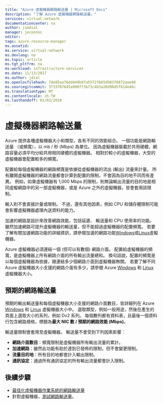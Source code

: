 ```yaml
---
title: "Azure 虛擬機器網路輸送量 | Microsoft Docs"
description: "了解 Azure 虛擬機器網路輸送量。"
services: virtual-network
documentationcenter: na
author: jimdial
manager: jeconnoc
editor: 
tags: azure-resource-manager
ms.assetid: 
ms.service: virtual-network
ms.devlang: na
ms.topic: article
ms.tgt_pltfrm: na
ms.workload: infrastructure-services
ms.date: 11/13/2017
ms.author: jdial
ms.openlocfilehash: 7de85aa76dd449b97a5572f665d98378872eee88
ms.sourcegitcommit: 3f33787645e890ff3b73c4b3a28d90d5f814e46c
ms.translationtype: MT
ms.contentlocale: zh-TW
ms.lasthandoff: 01/03/2018
---
```

# <a name="virtual-machine-network-throughput"></a>虛擬機器網路輸送量

Azure 提供各種虛擬機器大小和類型，各有不同的效能組合。 一個功能是網路輸送量 （或頻寬），以 mb / 秒 (Mbps) 為單位。 因為虛擬機器裝載於共用硬體，網路容量必須平均分給共用相同硬體的虛擬機器。 相對於較小的虛擬機器，大型的虛擬機器會配置較多的頻寬。
 
配置給每個虛擬機器的網路頻寬是依據從虛擬機器的流出 (輸出) 流量來計量。 所有離開虛擬機器的網路流量都會計算到配置的限制，不會因為目的地不同而有差異。 例如，如果虛擬機器有 1,000 Mbps 的限制，則無論輸出流量的目的地是相同虛擬網路中的另一部虛擬機器，或是 Azure 之外的虛擬機器，皆會套用該限制。
 
輸入則不會直接計量或限制。 不過，還有其他因素，例如 CPU 和儲存體限制可能會影響虛擬機器處理內送資料的能力。

加速的網路是設計來改善網路效能，包括延遲、 輸送量和 CPU 使用率的功能。 雖然加速網路可提升虛擬機器的輸送量，但不能超過虛擬機器的配置頻寬。 若要了解有關加速網路功能的詳細資訊，請參閱加速的網路功能[Windows](create-vm-accelerated-networking-powershell.md)或[Linux](create-vm-accelerated-networking-cli.md)虛擬機器。
 
Azure 虛擬機器必須連結一個 (但可以有數個) 網路介面。 配置給虛擬機器的頻寬，是虛擬機器上所有網路介面的所有輸出流量總和。 換句話說，配置的頻寬是以每個虛擬機器為依據，跟連結多少個網路介面到虛擬機器無關。 若要了解不同 Azure 虛擬機器大小支援的網路介面有多少，請參閱 Azure [Windows](../virtual-machines/windows/sizes.md?toc=%2fazure%2fvirtual-network%2ftoc.json) 和 [Linux](../virtual-machines/linux/sizes.md?toc=%2fazure%2fvirtual-network%2ftoc.json) 虛擬機器大小。 

## <a name="expected-network-throughput"></a>預期的網路輸送量

預期的輸出輸送量和每個虛擬機器大小支援的網路介面數目，皆詳細列在 Azure [Windows](../virtual-machines/windows/sizes.md?toc=%2fazure%2fvirtual-network%2ftoc.json) 和 [Linux](../virtual-machines/linux/sizes.md?toc=%2fazure%2fvirtual-network%2ftoc.json) 虛擬機器大小中。 選取類型，例如一般用途，然後在產生的頁面上選取大小的系列，例如 Dv2 系列。 每個數列都有資料表，且最後一個資料行包含網路規格，標題為**最大 NIC 數 / 預期的網路效能 (Mbps)**。 

輸送量限制會套用至虛擬機器。 輸送量不會受到下列因素影響：
- **網路介面數目**：頻寬限制是虛擬機器所有輸出流量的累計。
- **加速網路**：雖然此功能有助於達到已發佈的限制，但不會變更限制。
- **流量目的地**：所有目的地都會計入輸出限制。
- **通訊協定**：通過所有通訊協定的所有輸出流量都會計入限制。

## <a name="next-steps"></a>後續步驟

- [最佳化虛擬機器作業系統的網路輸送量](virtual-network-optimize-network-bandwidth.md)
- 針對虛擬機器，[測試網路輸送量](virtual-network-bandwidth-testing.md)。